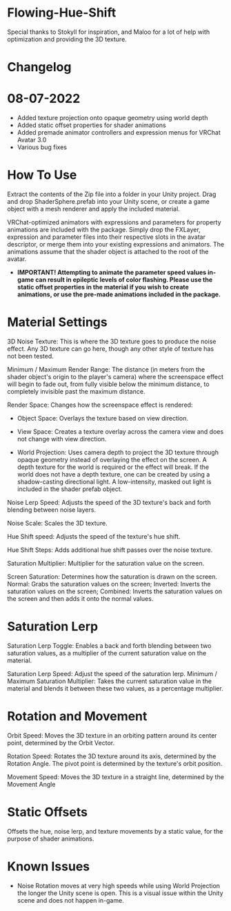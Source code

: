 # Flowing-Hue-Shift

Special thanks to Stokyll for inspiration, and Maloo for a lot of help with optimization and providing the 3D texture.

# Changelog
# 08-07-2022
- Added texture projection onto opaque geometry using world depth
- Added static offset properties for shader animations
- Added premade animator controllers and expression menus for VRChat Avatar 3.0
- Various bug fixes

# How To Use

Extract the contents of the Zip file into a folder in your Unity project. Drag and drop ShaderSphere.prefab into your Unity scene, or create a game object with a mesh renderer and apply the included material.

VRChat-optimized animators with expressions and parameters for property animations are included with the package. Simply drop the FXLayer, expression and parameter files into their respective slots in the avatar descriptor, or merge them into your existing expressions and animators. The animations assume that the shader object is attached to the root of the avatar.

- **IMPORTANT! Attempting to animate the parameter speed values in-game can result in epileptic levels of color flashing. Please use the static offset properties in the material if you wish to create animations, or use the pre-made animations included in the package.**

# Material Settings

3D Noise Texture: This is where the 3D texture goes to produce the noise effect. Any 3D texture can go here, though any other style of texture has not been tested.

Minimum / Maximum Render Range: The distance (in meters from the shader object's origin to the player's camera) where the screenspace effect will begin to fade out, from fully visible below the minimum distance, to completely invisible past the maximum distance.

Render Space: Changes how the screenspace effect is rendered:

- Object Space: Overlays the texture based on view direction.
              
- View Space: Creates a texture overlay across the camera view and does not change with view direction.
              
- World Projection: Uses camera depth to project the 3D texture through opaque geometry instead of overlaying the effect on the screen. A depth texture for the world is required or the effect will break. If the world does not have a depth texture, one can be created by using a shadow-casting directional light. A low-intensity, masked out light is included in the shader prefab object.

Noise Lerp Speed: Adjusts the speed of the 3D texture's back and forth blending between noise layers.

Noise Scale: Scales the 3D texture.

Hue Shift speed: Adjusts the speed of the texture's hue shift.

Hue Shift Steps: Adds additional hue shift passes over the noise texture.

Saturation Multiplier: Multiplier for the saturation value on the screen.

Screen Saturation: Determines how the saturation is drawn on the screen. Normal: Grabs the saturation values on the screen; Inverted: Inverts the saturation values on the screen; Combined: Inverts the saturation values on the screen and then adds it onto the normal values.

# Saturation Lerp

Saturation Lerp Toggle: Enables a back and forth blending between two saturation values, as a multiplier of the current saturation value on the material.

Saturation Lerp Speed: Adjust the speed of the saturation lerp.
Minimum / Maximum Saturation Multiplier: Takes the current saturation value in the material and blends it between these two values, as a percentage multiplier.

# Rotation and Movement

Orbit Speed: Moves the 3D texture in an orbiting pattern around its center point, determined by the Orbit Vector.

Rotation Speed: Rotates the 3D texture around its axis, determined by the Rotation Angle. The pivot point is determined by the texture's orbit position.

Movement Speed: Moves the 3D texture in a straight line, determined by the Movement Angle

# Static Offsets

Offsets the hue, noise lerp, and texture movements by a static value, for the purpose of shader animations.

# Known Issues
- Noise Rotation moves at very high speeds while using World Projection the longer the Unity scene is open. This is a visual issue within the Unity scene and does not happen in-game.
